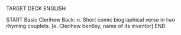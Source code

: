 TARGET DECK
ENGLISH

START
Basic
Clerihew
Back: n. Short comic biographical verse in two rhyming couplets. [e. Clerihew bentley, name of its inventor]
END
